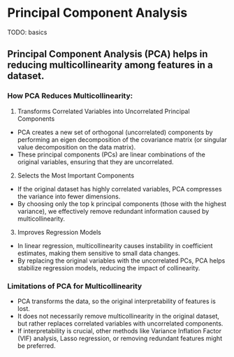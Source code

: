 # Principal Component Analysis

TODO: basics

## Principal Component Analysis (PCA) helps in reducing multicollinearity among features in a dataset.

### How PCA Reduces Multicollinearity:
1. Transforms Correlated Variables into Uncorrelated Principal Components
- PCA creates a new set of orthogonal (uncorrelated) components by performing an eigen decomposition of the covariance matrix (or singular value decomposition on the data matrix).
- These principal components (PCs) are linear combinations of the original variables, ensuring that they are uncorrelated.

2. Selects the Most Important Components
- If the original dataset has highly correlated variables, PCA compresses the variance into fewer dimensions.
- By choosing only the top k principal components (those with the highest variance), we effectively remove redundant information caused by multicollinearity.

3. Improves Regression Models
- In linear regression, multicollinearity causes instability in coefficient estimates, making them sensitive to small data changes.
- By replacing the original variables with the uncorrelated PCs, PCA helps stabilize regression models, reducing the impact of collinearity.

### Limitations of PCA for Multicollinearity
- PCA transforms the data, so the original interpretability of features is lost.
- It does not necessarily remove multicollinearity in the original dataset, but rather replaces correlated variables with uncorrelated components.
- If interpretability is crucial, other methods like Variance Inflation Factor (VIF) analysis, Lasso regression, or removing redundant features might be preferred.


